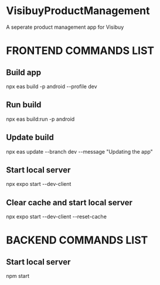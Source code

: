 # VisibuyProductManagement
A seperate product management app for Visibuy

# FRONTEND COMMANDS LIST
## Build app
npx eas build -p android --profile dev

## Run build
npx eas build:run -p android

## Update build
npx eas update --branch dev --message "Updating the app"

## Start local server
npx expo start --dev-client

## Clear cache and start local server
npx expo start --dev-client --reset-cache

# BACKEND COMMANDS LIST
## Start local server
npm start